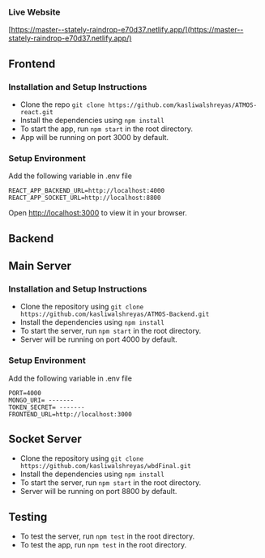 ### Live Website

[https://master--stately-raindrop-e70d37.netlify.app/](https://master--stately-raindrop-e70d37.netlify.app/)

## Frontend

### Installation and Setup Instructions
- Clone the repo `git clone https://github.com/kasliwalshreyas/ATMOS-react.git`
- Install the dependencies using `npm install`
- To start the app, run `npm start` in the root directory.
- App will be running on port 3000 by default.

### Setup Environment
Add the following variable in .env file
```
REACT_APP_BACKEND_URL=http://localhost:4000
REACT_APP_SOCKET_URL=http://localhost:8800
```


Open [http://localhost:3000](http://localhost:3000) to view it in your browser.


## Backend 

## Main Server

### Installation and Setup Instructions

- Clone the repository using `git clone https://github.com/kasliwalshreyas/ATMOS-Backend.git`
- Install the dependencies using `npm install`
- To start the server, run `npm start` in the root directory.
- Server will be running on port 4000 by default.

### Setup Environment
Add the following variable in .env file
```
PORT=4000
MONGO_URI= -------
TOKEN_SECRET= -------
FRONTEND_URL=http://localhost:3000
```


## Socket Server

- Clone the repository using `git clone https://github.com/kasliwalshreyas/wbdFinal.git`
- Install the dependencies using `npm install`
- To start the server, run `npm start` in the root directory.
- Server will be running on port 8800 by default.


## Testing

- To test the server, run `npm test` in the root directory.
- To test the app, run `npm test` in the root directory.
